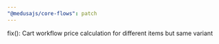 ```yaml
---
"@medusajs/core-flows": patch
---
```


fix(): Cart workflow price calculation for different items but same variant
